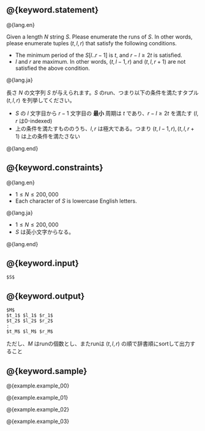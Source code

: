 ## @{keyword.statement}

@{lang.en}

Given a length $N$ string $S$. Please enumerate the runs of $S$. In other words, please enumerate tuples $(t, l, r)$ that satisfy the following conditions.

- The minimum period of the $S[l..r-1]$ is $t$, and $r - l \geq 2t$ is satisfied.
- $l$ and $r$ are maximum. In other words, $(t, l - 1, r)$ and $(t, l, r + 1)$ are not satisfied the above condition.

@{lang.ja}

長さ $N$ の文字列 $S$ が与えられます。$S$ のrun、つまり以下の条件を満たすタプル $(t, l, r)$ を列挙してください。

- $S$ の $l$ 文字目から $r - 1$ 文字目の __最小__ 周期は $t$ であり、$r - l \geq 2t$ を満たす ($l$, $r$ は0-indexed)
- 上の条件を満たすもののうち、$l, r$ は極大である。つまり $(t, l - 1, r), (t, l, r + 1)$ は上の条件を満たさない

@{lang.end}

## @{keyword.constraints}

@{lang.en}

- $1 \leq N \leq 200,000$
- Each character of $S$ is lowercase English letters.

@{lang.ja}

- $1 \leq N \leq 200,000$
- $S$ は英小文字からなる。

@{lang.end}

## @{keyword.input}

```
$S$
```

## @{keyword.output}

```
$M$
$t_1$ $l_1$ $r_1$
$t_2$ $l_2$ $r_2$
:
$t_M$ $l_M$ $r_M$
```

ただし、$M$ はrunの個数とし、またrunは $(t, l, r)$ の順で辞書順にsortして出力すること

## @{keyword.sample}

@{example.example_00}

@{example.example_01}

@{example.example_02}

@{example.example_03}
